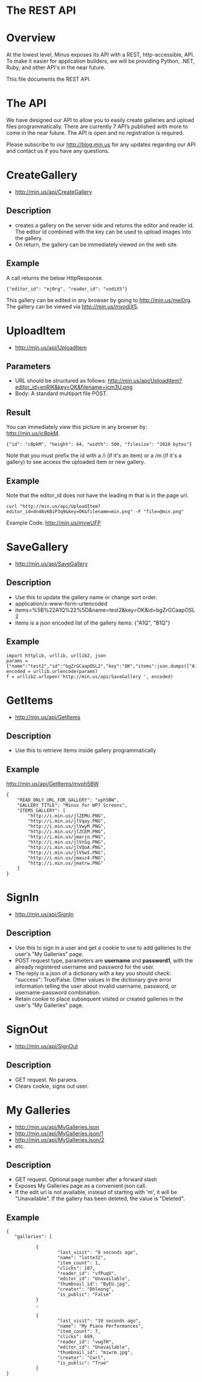 The REST API
============

Overview
========
At the lowest level, Minus exposes its API with a REST, http-accessible, API. To make it easier for application builders, we will be providing Python, .NET, Ruby, and other API's in the near future.

This file documents the REST API.

The API
=======
We have designed our API to allow you to easily create galleries and upload files programmatically. There are currently 7 API’s published with more to come in the near future. The API is open and no registration is required.

Please subscribe to our http://blog.min.us for any updates regarding our API and contact us if you have any questions.

CreateGallery
====================

* http://min.us/api/CreateGallery

Description
----------------

* creates a gallery on the server side and returns the editor and reader id. The editor id combined with the key can be used to upload images into the gallery. 
* On return, the gallery can be immediately viewed on the web site.

Example
-------------
A call returns the below HttpResponse.

	{"editor_id": "ej0rg", "reader_id": "vodiX5"}
	
This gallery can be edited in any browser by going to http://min.us/mej0rg.
The gallery can be viewed via http://min.us/mvodiX5. 

UploadItem
===================

* http://min.us/api/UploadItem

Parameters
--------------
* URL should be structured as follows: http://min.us/api/UploadItem?editor_id=enRlK&key=OK&filename=jcm3U.png
* Body: A standard multipart file POST.

Result
----------
You can immediately view this picture in any browser by: http://min.us/icBpkM.

	{"id": "cBpkM", "height": 64, "width": 500, "filesize": "1010 bytes"}

Note that you must prefix the id with a /i (if it's an item) or a /m (if it's a gallery) to see access the uploaded item or new gallery.

Example
----------
Note that the editor_id does not have the leading m that is in the page url.

	curl "http://min.us/api/UploadItem?editor_id=dn48vKBiP3q9&key=OK&filename=min.png" -F "file=@min.png" 

Example Code:
http://min.us/mvwUFP

SaveGallery
===========
* http://min.us/api/SaveGallery

Description
----------------
* Use this to update the gallery name or change sort order.
* application/x-www-form-urlencoded
* items=%5B%22A1Q%22%5D&name=test2&key=OK&id=bgZrGCaapOSL2
* items is a json encoded list of the gallery items: {"A1Q", "B1Q"}

Example
----------

    import httplib, urllib, urllib2, json
    params = {"name":"test2","id":"bgZrGCaapOSL2","key":"OK","items":json.dumps(["A1Q"])}
    encoded = urllib.urlencode(params)
    f = urllib2.urlopen('http://min.us/api/SaveGallery ', encoded)

GetItems
============
* http://min.us/api/GetItems

Description
----------------

* Use this to retrieve items inside gallery programmatically

Example
----------

http://min.us/api/GetItems/mvph5BW

	{
		"READ_ONLY_URL_FOR_GALLERY": "vph5BW", 
		"GALLERY_TITLE": "Minus for WP7 Screens", 
		"ITEMS_GALLERY": [
			"http://i.min.us/jlZEMU.PNG", 
			"http://i.min.us/jlVqay.PNG", 
			"http://i.min.us/jlVwyM.PNG", 
			"http://i.min.us/jlZCEM.PNG", 
			"http://i.min.us/jmarjo.PNG", 
			"http://i.min.us/jlVnSq.PNG", 
			"http://i.min.us/jlVQoA.PNG", 
			"http://i.min.us/jlVSwI.PNG", 
			"http://i.min.us/jmavz4.PNG", 
			"http://i.min.us/jmatrw.PNG"
		]
	}

SignIn
============
* http://min.us/api/SignIn

Description
----------------

* Use this to sign in a user and get a cookie to use to add galleries to the user's "My Galleries" page.
* POST request type, parameters are **username** and **password1**, with the already registered username and password for the user.
* The reply is a json of a dictionary with a key you should check: "success": True/False. Other values in the dictionary give error information telling the user about invalid username, password, or username-password combination.
* Retain cookie to place subsequent visited or created galleries in the user's "My Galleries" page.

SignOut
============
* http://min.us/api/SignOut

Description
----------------

* GET request. No params.
* Clears cookie, signs out user.

My Galleries
============
* http://min.us/api/MyGalleries.json
* http://min.us/api/MyGalleries.json/1
* http://min.us/api/MyGalleries.json/2
* etc.

Description
----------------

* GET request. Optional page number after a forward slash
* Exposes My Galleries page as a convenient json call.
* If the edit url is not available, instead of starting with 'm', it will be "Unavailable". If the gallery has been deleted, the value is "Deleted". 

Example
----------

    {
       "galleries": [
       
               {
                       "last_visit": "8 seconds ago",
                       "name": "latte32",
                       "item_count": 1,
                       "clicks": 187,
                       "reader_id": "vfPuqV",
                       "editor_id": "Unavailable",
                       "thumbnail_id": "ByEU.jpg",
                       "creator": "Dhleong", 
                       "is_public": "False"
               }
               ,
       
               {
                       "last_visit": "19 seconds ago",
                       "name": "My Piano Performances",
                       "item_count": 7,
                       "clicks": 699,
                       "reader_id": "vwgTH",
                       "editor_id": "Unavailable",
                       "thumbnail_id": "miwrm.jpg",
                       "creator": "Carl", 
                       "is_public": "True"
               }
    }
	



